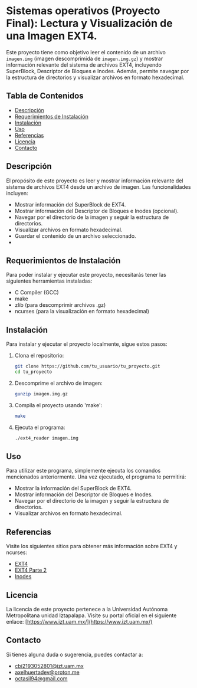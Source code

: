 # Sistemas operativos (Proyecto Final): Lectura y Visualización de una Imagen EXT4.

Este proyecto tiene como objetivo leer el contenido de un archivo `imagen.img` (imagen descomprimida de `imagen.img.gz`) y mostrar información relevante del sistema de archivos EXT4, incluyendo SuperBlock, Descriptor de Bloques e Inodes. Además, permite navegar por la estructura de directorios y visualizar archivos en formato hexadecimal.
## Tabla de Contenidos

- [Descripción](#descripción)
- [Requerimientos de Instalación](#requerimientos-de-instalación)
- [Instalación](#instalación)
- [Uso](#uso)
- [Referencias](#referencias)
- [Licencia](#licencia)
- [Contacto](#contacto)

## Descripción

El propósito de este proyecto es leer y mostrar información relevante del sistema de archivos EXT4 desde un archivo de imagen. Las funcionalidades incluyen:

- Mostrar información del SuperBlock de EXT4.
- Mostrar información del Descriptor de Bloques e Inodes (opcional).
- Navegar por el directorio de la imagen y seguir la estructura de directorios.
- Visualizar archivos en formato hexadecimal.
- Guardar el contenido de un archivo seleccionado.
- 
## Requerimientos de Instalación

Para poder instalar y ejecutar este proyecto, necesitarás tener las siguientes herramientas instaladas:

- C Compiler (GCC)
- make
- zlib (para descomprimir archivos .gz)
- ncurses (para la visualización en formato hexadecimal)

## Instalación

Para instalar y ejecutar el proyecto localmente, sigue estos pasos:

1. Clona el repositorio:

   ```bash
   git clone https://github.com/tu_usuario/tu_proyecto.git
   cd tu_proyecto
2. Descomprime el archivo de imagen:

   ```bash
   gunzip imagen.img.gz
3. Compila el proyecto usando 'make':

   ```bash
   make
4. Ejecuta el programa:

   ```bash
   ./ext4_reader imagen.img

## Uso
Para utilizar este programa, simplemente ejecuta los comandos mencionados anteriormente. Una vez ejecutado, el programa te permitirá:
* Mostrar la información del SuperBlock de EXT4.
* Mostrar información del Descriptor de Bloques e Inodes.
* Navegar por el directorio de la imagen y seguir la estructura de directorios.
* Visualizar archivos en formato hexadecimal.

## Referencias
Visite los siguientes sitios para obtener más información sobre EXT4 y ncurses:
- [EXT4](https://blogs.oracle.com/linux/post/understanding-ext4-disk-layout-part-1)
- [EXT4 Parte 2](https://blogs.oracle.com/linux/post/understanding-ext4-disk-layout-part-2)
- [Inodes](https://www.kernel.org/doc/html/next//filesystems/ext4/dynamic.html)

## Licencia
La licencia de este proyecto pertenece a la Universidad Autónoma Metropolitana unidad Iztapalapa.
Visite su portal oficial en el siguiente enlace: [https://www.izt.uam.mx/](https://www.izt.uam.mx/)

## Contacto

Si tienes alguna duda o sugerencia, puedes contactar a:

- [cbi2193052801@izt.uam.mx](mailto:cbi2193052801@izt.uam.mx)
- [axelhuertadev@proton.me](mailto:axelhuertadev@proton.me)
- [octasil94@gmail.com ](octasil94@gmail.com)
